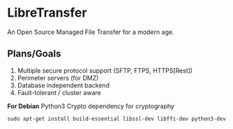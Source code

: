 # LibreTransfer
An Open Source Managed File Transfer for a modern age.

Plans/Goals
-----------

 1. Multiple secure protocol support (SFTP, FTPS, HTTPS[Rest])
 2. Perimeter servers (for DMZ)
 3. Database independent backend
 4. Fault-tolerant / cluster aware

**For Debian**
Python3 Crypto dependency for cryptography

    sudo apt-get install build-essential libssl-dev libffi-dev python3-dev



